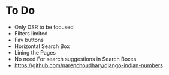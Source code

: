 # To Do

- Only DSR to be focused
- Filters limited
- Fav buttons
- Horizontal Search Box
- Lining the Pages
- No need For search suggestions in Search Boxes
- https://github.com/narenchoudhary/django-indian-numbers
